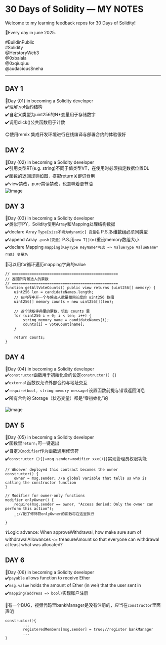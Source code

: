 # 30 Days of Solidity — MY NOTES

Welcome to my learning feedback repos for 30 Days of Solidity!

🥕Every day in june 2025.

#BuildinPublic  
#Solidity  
@HerstoryWeb3  
@0xbalala  
@0xqiuqiuu  
@audaciousSneha  

---

## DAY 1
📑Day {01} in becoming a Solidity developer   
✔️理解.sol合约结构  
✔️自定义类型为uint256的N*变量用于存储数字  
✔️调用click()公共函数用于计数  

😊使用remix 集成开发环境进行在线编译与部署合约的体验很好  


## DAY 2
📑Day {02} in becoming a Solidity developer  
✔️引用类型RT(e.g. string)不同于值类型VT，在使用时必须指定数据位置DL  
✔️函数的返回规则如图，搭配return关键词食用  
✔️view禁改，pure禁读禁改，也意味着更节油  
![image](https://github.com/user-attachments/assets/eb0850cd-992c-4b75-aa68-32347bed36fd)


## DAY 3
📑Day {03} in becoming a Solidity developer  
✔️类似于PY，Solidity使用Array和Mapping处理结构数据  
✔️declare Array `Type[size不填为dynamic] 变量名` P.S.多维数组必须同类型  
✔️append Array `.push(变量)` P.S.用`new T[](n)`重设memory数组大小  
✔️declare Mapping `mapping(KeyType KeyName*可选 => ValueType ValueName*可选) 变量名`   

🤔可以用for循环遍历mapping字典的value

```solidity
// ================================================
// 返回所有候选人的票数
// ================================================
function getAllVoteCounts() public view returns (uint256[] memory) {
    uint256 len = candidateNames.length;
    // 在内存中开一个与候选人数量相同长度的 uint256 数组
    uint256[] memory counts = new uint256[](len);

    // 逐个读取字典里的票数，填到 counts 里
    for (uint256 i = 0; i < len; i++) {
        string memory name = candidateNames[i];
        counts[i] = voteCount[name];
    }

    return counts;
}
```   

## DAY 4
📑Day {04} in becoming a Solidity developer  
✔️`constructor`函数用于初始化合约设定`constructor() {}`  
✔️`external`函数仅允许外部合约与地址交互  
✔️`require(bool, string memory message)`设置函数前提与错误返回消息  
✔️所有合约的 Storage（状态变量）都是“零初始化”的  

![image](https://github.com/user-attachments/assets/262f6586-76ea-49f3-b608-e3d866085172)


## DAY 5
📑Day {05} in becoming a Solidity developer  
✔️函数里`return;`可一键退出    
✔️自定义`modifier`作为函数通用修饰符    
✔️`constructor (){}`+`msg.sender`+`modifier xxx(){}`实现管理员权限功能   
```solidity
// Whoever deployed this contract becomes the owner
constructor() {
    owner = msg.sender; //a global variable that tells us who is calling the constructor function
}

// Modifier for owner-only functions
modifier onlyOwner() {
    require(msg.sender == owner, "Access denied: Only the owner can perform this action");
    _;//配了修饰符onlyOwner的函数将在这里执行

}
```

❓Logic advance: When approveWithdrawal, how make sure sum of withdrawalAllowances <= treasureAmount so that everyone can withdrawal at least what was allocated?  


## DAY 6
📑Day {06} in becoming a Solidity developer  
✔️`payable` allows function to receive Ether  
✔️`msg.value` holds the amount of Ether (in wei) that the user sent in  
✔️`mapping(address => bool)`实现账户注册  

🐞有一个BUG，视频代码里bankManager是没有注册的，应当在`constructor`里面声明  

```solidity
constructor(){
        ...
        registeredMembers[msg.sender] = true;//register bankManager
        ...
}
```
